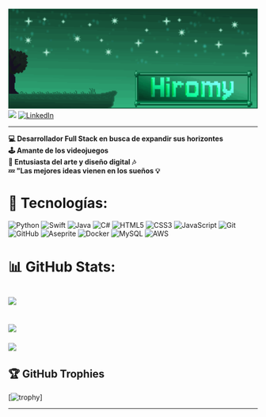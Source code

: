 <img src= "src/Banner.gif" style= "width: 100vw"></img> <br>
[![](https://visitcount.itsvg.in/api?id=Hiromy24&icon=3&color=3)](https://visitcount.itsvg.in)
[![LinkedIn](https://img.shields.io/badge/LinkedIn-%230077B5.svg?logo=linkedin&logoColor=white)](https://linkedin.com/in/henry-illescas)

---
 __💻 Desarrollador Full Stack en busca de expandir sus horizontes<br>__
 __🕹️ Amante de los videojuegos <br>__
 __🎨 Entusiasta del arte y diseño digital 🎶<br>__
 __💤 "Las mejores ideas vienen en los sueños 💡__

# 🔧 Tecnologías:
![Python](https://img.shields.io/badge/python-3670A0?style=for-the-badge&logo=python&logoColor=ffdd54) 
![Swift](https://img.shields.io/badge/swift-F54A2A?style=for-the-badge&logo=swift&logoColor=white) 
![Java](https://img.shields.io/badge/java-%23ED8B00.svg?style=for-the-badge&logo=openjdk&logoColor=white) 
![C#](https://img.shields.io/badge/c%23-%23239120.svg?style=for-the-badge&logo=csharp&logoColor=white) 
![HTML5](https://img.shields.io/badge/html5-%23E34F26.svg?style=for-the-badge&logo=html5&logoColor=white) 
![CSS3](https://img.shields.io/badge/css3-%231572B6.svg?style=for-the-badge&logo=css3&logoColor=white) 
![JavaScript](https://img.shields.io/badge/javascript-%23323330.svg?style=for-the-badge&logo=javascript&logoColor=%23F7DF1E) 
![Git](https://img.shields.io/badge/git-%23F05033.svg?style=for-the-badge&logo=git&logoColor=white) 
![GitHub](https://img.shields.io/badge/github-%23121011.svg?style=for-the-badge&logo=github&logoColor=white) 
![Aseprite](https://img.shields.io/badge/Aseprite-FFFFFF?style=for-the-badge&logo=Aseprite&logoColor=#7D929E) 
![Docker](https://img.shields.io/badge/docker-%230db7ed.svg?style=for-the-badge&logo=docker&logoColor=white) 
![MySQL](https://img.shields.io/badge/mysql-4479A1.svg?style=for-the-badge&logo=mysql&logoColor=white) 
![AWS](https://img.shields.io/badge/AWS-%23FF9900.svg?style=for-the-badge&logo=amazon-aws&logoColor=white)


# 📊 GitHub Stats:
<img src= "https://github-readme-stats.vercel.app/api?username=Hiromy24&theme=gotham&show_icons=true&hide_border=true&count_private=true" style="width: 70%;"></img>
---
<img src = "https://github-readme-streak-stats.herokuapp.com/?user=Hiromy24&theme=gotham&hide_border=true" style="width: 70%;"></img>
---
<img src = "https://github-readme-stats.vercel.app/api/top-langs/?username=Hiromy24&theme=gotham&show_icons=true&hide_border=true&layout=compact" style="width: 70%;"></img>

## 🏆 GitHub Trophies
[![trophy](https://github-profile-trophy.vercel.app/?username=Hiromy24&theme=onedark)]

---
